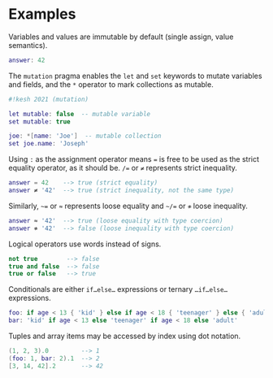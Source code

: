 # Examples

Variables and values are immutable by default (single assign, value semantics).

```lua
answer: 42
```

The `mutation` pragma enables the `let` and `set` keywords to mutate variables and fields, and the `*` operator to mark collections as mutable.

```lua
#!kesh 2021 (mutation)

let mutable: false  -- mutable variable
set mutable: true

joe: *[name: 'Joe']  -- mutable collection
set joe.name: 'Joseph'
```

Using `:` as the assignment operator means `=` is free to be used as the strict equality operator, as it should be. `/=` or `≠` represents strict inequality.

```lua
answer = 42    --> true (strict equality)
answer ≠ '42'  --> true (strict inequality, not the same type)
```

Similarly, `~=` or `≈` represents loose equality and `~/=` or `≉` loose inequality.

```lua
answer ≈ '42'  --> true (loose equality with type coercion)
answer ≉ '42'  --> false (loose inequality with type coercion)
```

Logical operators use words instead of signs.

```lua
not true        --> false
true and false  --> false
true or false   --> true
```

Conditionals are either `if…else…` expressions or ternary `…if…else…` expressions.

```lua
foo: if age < 13 { 'kid' } else if age < 18 { 'teenager' } else { 'adult' }
bar: 'kid' if age < 13 else 'teenager' if age < 18 else 'adult'
```

Tuples and array items may be accessed by index using dot notation.

```lua
(1, 2, 3).0         --> 1
(foo: 1, bar: 2).1  --> 2
[3, 14, 42].2       --> 42
```

